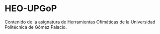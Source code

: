 # HEO-UPGoP
Contenido de la asignatura de Herramientas Ofimáticas de la Universidad Politécnica de Gómez Palacio.
